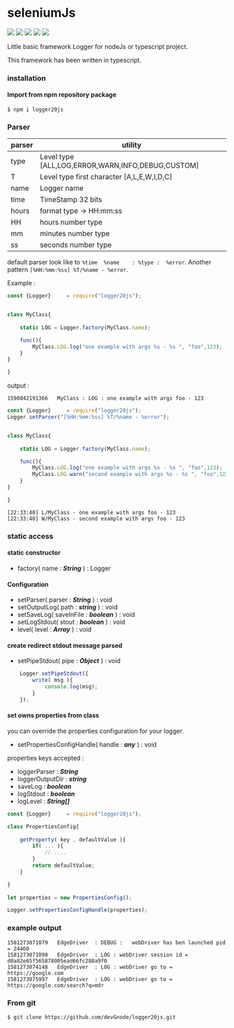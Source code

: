 # seleniumJs

<img src="https://img.shields.io/badge/Git version-1.0.0-yellowgreen"/> <img src="https://img.shields.io/github/languages/top/devGnode/SeleniumJs"/> <img src="https://img.shields.io/badge/Javascript-ES2020-yellow"/> <img src="https://img.shields.io/npm/v/logger20js"/> <img src="https://img.shields.io/node/v/logger20js"/>

Little basic framework Logger for nodeJs or typescript project.

This framework has been written in typescript.
 
### installation 

#### Import from npm repository package

``
$ npm i logger20js
``

### Parser


parser   | utility   
------------ | -------------    
type        |  Level type [ALL,LOG,ERROR,WARN,INFO,DEBUG,CUSTOM]
T           | Level type first character [A,L,E,W,I,D,C]
name        | Logger name
time        | TimeStamp 32 bits
hours       | format type &rarr; HH:mm:ss
HH          | hours number type
mm          | minutes number type
ss          | seconds number type

default parser look like to `%time	%name	 : %type :	%error`.
Another pattern `[%HH:%mm:%ss] %T/%name - %error`.
  
Example :

```javascript
const {Logger}     = require("logger20js");


class MyClass{
    
    static LOG = Logger.factory(MyClass.name);

    func(){
        MyClass.LOG.log("one example with args %s - %s ", "foo",123); 
    }    
}

}
```

output :

````text
1598042191366   MyClass : LOG : one example with args foo - 123
````

```javascript
const {Logger}     = require("logger20js");
Logger.setParser("[%HH:%mm:%ss] %T/%name - %error");


class MyClass{
    
    static LOG = Logger.factory(MyClass.name);

    func(){
        MyClass.LOG.log("one example with args %s - %s ", "foo",123);
        MyClass.LOG.warn("second example with args %s - %s ", "foo",123);
    }    
}

}
```

````text
[22:33:40] L/MyClass - one example with args foo - 123
[22:33:40] W/MyClass - second example with args foo - 123
````

### static access

#### static constructor 

- factory( name : ***String***  ) : Logger

#### Configuration

- setParser( parser : ***String*** ) : void
- setOutputLog( path : ***string*** ) : void
- setSaveLog( saveInFile : ***boolean*** ) : void
- setLogStdout( stout : ***boolean*** ) : void
- level( level : ***Array*** ) : void

#### create redirect stdout message parsed

- setPipeStdout( pipe : ***Object*** ) : void

```javascript
    Logger.setPipeStdout({
        write( msg ){
            console.log(msg);
        }   
    });
```
    
#### set owns properties from class

you can override the properties configuration for your logger.

- setPropertiesConfigHandle( handle : ***any*** ) : void

properties keys accepted :

- loggerParser : ***String*** 
- loggerOutputDir  : ***string***
- saveLog : ***boolean*** 
- logStdout : ***boolean***
- logLevel : ***String[]*** 
            
```javascript
const {Logger}     = require("logger20js");

class PropertiesConfig{
    
    getProperty( key , defaultValue ){
        if( ... ){
            // ....
        }
        return defaultValue;
    }   

}
   
let properties = new PropertiesConfig();

Logger.setPropertiesConfigHandle(properties);

```

### example output

```
1581273071079	EdgeDriver	: DEBUG :	webDriver has ben launched pid = 24460
1581273071098	EdgeDriver	: LOG :	webDriver session id = d0a82e65f565878005ead66fc288a9f0
1581273074148	EdgeDriver	: LOG :	webDriver go to = https://google.com
1581273075997	EdgeDriver	: LOG :	webDriver go to = https://google.com/search?q=mdr
```

### From git

``
$ git clone https://github.com/devGnode/logger20js.git
``